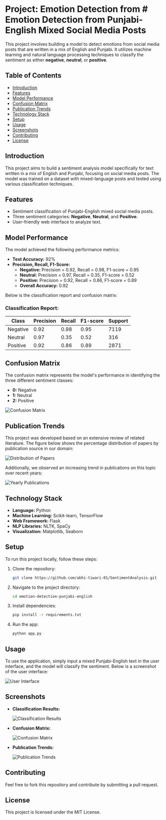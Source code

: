 # Project: Emotion Detection from # Emotion Detection from Punjabi-English Mixed Social Media Posts

This project involves building a model to detect emotions from social media posts that are written in a mix of English and Punjabi. It utilizes machine learning and natural language processing techniques to classify the sentiment as either **negative**, **neutral**, or **positive**.

## Table of Contents
- [Introduction](#introduction)
- [Features](#features)
- [Model Performance](#model-performance)
- [Confusion Matrix](#confusion-matrix)
- [Publication Trends](#publication-trends)
- [Technology Stack](#technology-stack)
- [Setup](#setup)
- [Usage](#usage)
- [Screenshots](#screenshots)
- [Contributing](#contributing)
- [License](#license)

## Introduction

This project aims to build a sentiment analysis model specifically for text written in a mix of English and Punjabi, focusing on social media posts. The model was trained on a dataset with mixed-language posts and tested using various classification techniques.

## Features
- Sentiment classification of Punjabi-English mixed social media posts.
- Three sentiment categories: **Negative**, **Neutral**, and **Positive**.
- User-friendly web interface to analyze text.

## Model Performance

The model achieved the following performance metrics:

- **Test Accuracy:** 92%
- **Precision, Recall, F1-Score:**
  - **Negative:** Precision = 0.92, Recall = 0.98, F1-score = 0.95
  - **Neutral:** Precision = 0.97, Recall = 0.35, F1-score = 0.52
  - **Positive:** Precision = 0.92, Recall = 0.86, F1-score = 0.89
  - **Overall Accuracy:** 0.92

Below is the classification report and confusion matrix:

### Classification Report:
| Class    | Precision | Recall | F1-score | Support |
|----------|-----------|--------|----------|---------|
| Negative | 0.92      | 0.98   | 0.95     | 7119    |
| Neutral  | 0.97      | 0.35   | 0.52     | 316     |
| Positive | 0.92      | 0.86   | 0.89     | 2871    |

## Confusion Matrix

The confusion matrix represents the model's performance in identifying the three different sentiment classes:

- **0:** Negative
- **1:** Neutral
- **2:** Positive

![Confusion Matrix](/img/confusion%20matrix.png)

## Publication Trends

This project was developed based on an extensive review of related literature. The figure below shows the percentage distribution of papers by publication source in our domain:

![Distribution of Papers](/img/papers%20chart.png)

Additionally, we observed an increasing trend in publications on this topic over recent years:

![Yearly Publications](/img/year%20vs%20publication.png)

## Technology Stack
- **Language:** Python
- **Machine Learning:** Scikit-learn, TensorFlow
- **Web Framework:** Flask
- **NLP Libraries:** NLTK, SpaCy
- **Visualization:** Matplotlib, Seaborn

## Setup

To run this project locally, follow these steps:

1. Clone the repository:
   ```bash
   git clone https://github.com/abhi-tiwari-01/SentimentAnalysis.git
2. Navigate to the project directory:
    ```bash
    cd emotion-detection-punjabi-english
3. Install dependencies:
    ```bash
    pip install -r requirements.txt
4. Run the app:
    ```bash
    python app.py

## Usage

To use the application, simply input a mixed Punjabi-English text in the user interface, and the model will classify the sentiment. Below is a screenshot of the user interface:

![User Interface](/img/User%20Interface.png)

## Screenshots

- **Classification Results:**

    ![Classification Results](/img/classification%20matrix.png)

- **Confusion Matrix:**

    ![Confusion Matrix](/img/confusion%20matrix.png)

- **Publication Trends:**

    ![Publication Trends](/img/year%20vs%20publication.png)

## Contributing

Feel free to fork this repository and contribute by submitting a pull request.

## License

This project is licensed under the MIT License.

